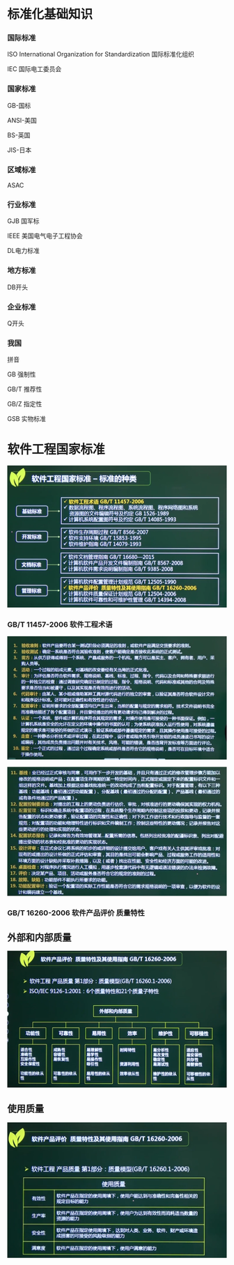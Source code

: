 # 标准化基础知识

### 国际标准

ISO  International Organization for Standardization 国际标准化组织

IEC 国际电工委员会

### 国家标准

GB-国标

ANSI-美国

BS-英国

JIS-日本

### 区域标准

ASAC

### 行业标准

GJB 国军标

IEEE  美国电气电子工程协会

DL电力标准

### 地方标准

DB开头

### 企业标准

Q开头

### 我国

拼音

GB 强制性

GB/T 推荐性

GB/Z 指定性

GSB 实物标准





# 软件工程国家标准

![image-20210302141917656](https://github.com/laughingfuzihao/Information-system-project-manager/blob/master/picture/image-20210302141917656.png)







### GB/T 11457-2006 软件工程术语

![image-20210302142206299](https://github.com/laughingfuzihao/Information-system-project-manager/blob/master/picture/image-20210302142206299.png)

![image-20210302142219268](https://github.com/laughingfuzihao/Information-system-project-manager/blob/master/picture/image-20210302142219268.png)









### GB/T 16260-2006 软件产品评价 质量特性



## 外部和内部质量



![image-20210302143508632](https://github.com/laughingfuzihao/Information-system-project-manager/blob/master/picture/image-20210302143508632.png)

## 使用质量

![image-20210302143519215](https://github.com/laughingfuzihao/Information-system-project-manager/blob/master/picture/image-20210302143519215.png)































































